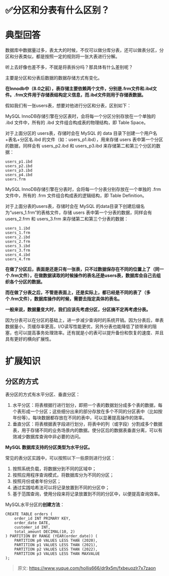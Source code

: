# ✅分区和分表有什么区别？


# 典型回答

数据库中数据量过多，表太大的时候，不仅可以做分库分表，还可以做表分区，分区和分表类似，都是按照一定的规则将一张大表进行分解。

听上去好像也差不多，不就是将表拆分吗？那具体有什么差别呢？

主要是分区和分表后数据的数据存储方式有变化。

**在Innodb中（8.0之前），表存储主要依赖两个文件，分别是.frm文件和.ibd文件。.frm文件用于存储表结构定义信息，而.ibd文件则用于存储表数据。**

假如我们有一张users表，想要对他进行分区和分表，区别如下：

MySQL InnoDB存储引擎在分区表时，会将每一个分区分别存放在一个单独的 .ibd 文件中，所有的 .ibd 文件组合构成表的物理结构，即 Table Space。

对于上面分区的 users表，存储时会在 MySQL 的 data 目录下创建一个用户名+表名+分区名.ibd 的文件（如：users_p1.ibd），用来存储 users 表中第一个分区的数据，同样会有 users_p2.ibd 和 users_p3.ibd 来存储第二和第三个分区的数据：

```
users_p1.ibd
users_p2.ibd
users_p3.ibd
users_p4.ibd
users.frm
```

MySQL InnoDB存储引擎在分表时，会将每一个分表分别存放在一个单独的 .frm 文件中，所有的 .frm 文件组合构成表的逻辑结构，即 Table Definition。

对于上面分表的users表，存储时会在 MySQL 的data目录下创建后缀名为“users_1.frm”的表格文件，存储 users 表中第一个分表的数据，同样会有 users_2.frm 和 users_3.frm 来存储第二和第三个分表的数据：

```
users_1.ibd
users_1.frm
users_2.ibd
users_2.frm
users_3.ibd
users_3.frm
users_4.ibd
users_4.frm
```

**在做了分区后，表面是还是只有一张表，只不过数据保存在不同的位置上了（同一个.frm文件），在做数据读取的时候操作的表名还是users表，数据库会自己去组织各个分区的数据。**

**而在做了分表之后，不管是表面上，还是实际上，都已经是不同的表了（多个.frm文件），数据库操作的时候，需要去指定具体的表名。**

**一般来说，数据量变大时，我们应该先考虑分区，分区搞不定再考虑分表。**

因为分表可以在分区的基础上，进一步减少查询时的系统开销。因为分表后，单表数据量小，页缓存率更高，I/O读写性能更优，另外分表也能降低了锁带来的阻塞，也可以提高事务处理效率。还有就是小的表可以提升备份和恢复的速度、并且具有更好的横向扩展性。


# 扩展知识


## **分区的方式**
表分区的方式有水平分区、垂直分区：

1. 水平分区：将表根据行进行划分，即把一个表的数据划分成多个表的数据，每个表形成一个分区；这些细分出来的部分存放在多个不同的分区表中（比如按年份等）。每块数据都存放在不同的表中，可以显著提高操作的效率。
2. 垂直分区：将表根据表字段进行划分，将表中的列（或字段）分割成多个数据表，用于存储不同的业务场景内的数据。使分区后的数据表垂直分离，可以有效减少数据库查询中非必要的访问。

**MySQL 数据库支持的分区类型为水平分区。**

常见的表分区实践中，可以按照以下一些原则进行分区：

1. 按照系统负载，将数据分到不同的区域中；
2. 按照应用程序查询模式，将数据库分为不同的分区；
3. 按照月份或者年份分区；
4. 通过实践哈希法可以将记录放置到不同的分区中；
5. 基于范围查询，使用分段来将记录放置到不同的分区中，以便提高查询效率。


MySQL水平分区的**创建方法**：

```
CREATE TABLE orders (
    order_id INT PRIMARY KEY,
    order_date DATE,
    customer_id INT,
    total_amount DECIMAL(10, 2)
) PARTITION BY RANGE (YEAR(order_date)) (
    PARTITION p0 VALUES LESS THAN (2020),
    PARTITION p1 VALUES LESS THAN (2021),
    PARTITION p2 VALUES LESS THAN (2022),
    PARTITION p3 VALUES LESS THAN MAXVALUE
);
```



> 原文: <https://www.yuque.com/hollis666/dr9x5m/fxbeuozlr7x7zaon>